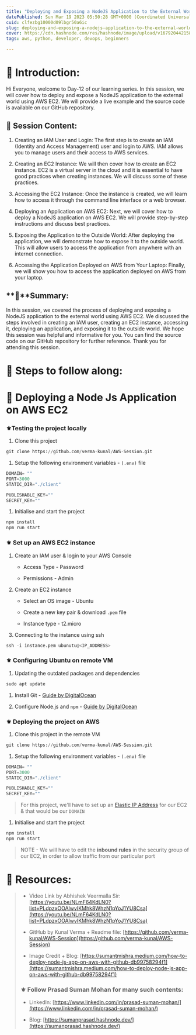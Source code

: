 ```yaml
---
title: "Deploying and Exposing a NodeJS Application to the External World with AWS EC2"
datePublished: Sun Mar 19 2023 05:50:28 GMT+0000 (Coordinated Universal Time)
cuid: clfezbg10000d09lbgr50a6ic
slug: deploying-and-exposing-a-nodejs-application-to-the-external-world-with-aws-ec2
cover: https://cdn.hashnode.com/res/hashnode/image/upload/v1679204421589/fafe19cf-9470-4068-b7a8-0f9119ecd14c.webp
tags: aws, python, developer, devops, beginners

---
```


# **📍 Introduction:**

Hi Everyone, welcome to Day-12 of our learning series. In this session, we will cover how to deploy and expose a NodeJS application to the external world using AWS EC2. We will provide a live example and the source code is available on our GitHub repository.

## **🔹** Session Content:

1. Creating an IAM User and Login: The first step is to create an IAM (Identity and Access Management) user and login to AWS. IAM allows you to manage users and their access to AWS services.
    
2. Creating an EC2 Instance: We will then cover how to create an EC2 instance. EC2 is a virtual server in the cloud and it is essential to have good practices when creating instances. We will discuss some of these practices.
    
3. Accessing the EC2 Instance: Once the instance is created, we will learn how to access it through the command line interface or a web browser.
    
4. Deploying an Application on AWS EC2: Next, we will cover how to deploy a NodeJS application on AWS EC2. We will provide step-by-step instructions and discuss best practices.
    
5. Exposing the Application to the Outside World: After deploying the application, we will demonstrate how to expose it to the outside world. This will allow users to access the application from anywhere with an internet connection.
    
6. Accessing the Application Deployed on AWS from Your Laptop: Finally, we will show you how to access the application deployed on AWS from your laptop.
    

## **🔹**Summary:

In this session, we covered the process of deploying and exposing a NodeJS application to the external world using AWS EC2. We discussed the steps involved in creating an IAM user, creating an EC2 instance, accessing it, deploying an application, and exposing it to the outside world. We hope this session was helpful and informative for you. You can find the source code on our GitHub repository for further reference. Thank you for attending this session.

# **📍 Steps to follow along:**

# **🔹** Deploying a Node Js Application on AWS EC2

### ⚜Testing the project locally

1. Clone this project
    

```python
git clone https://github.com/verma-kunal/AWS-Session.git
```

1. Setup the following environment variables - `(.env)` file
    

```python
DOMAIN= ""
PORT=3000
STATIC_DIR="./client"

PUBLISHABLE_KEY=""
SECRET_KEY=""
```

1. Initialise and start the project
    

```python
npm install
npm run start
```

### ⚜ Set up an AWS EC2 instance

1. Create an IAM user & login to your AWS Console
    
    * Access Type - Password
        
    * Permissions - Admin
        
2. Create an EC2 instance
    
    * Select an OS image - Ubuntu
        
    * Create a new key pair & download `.pem` file
        
    * Instance type - t2.micro
        
3. Connecting to the instance using ssh
    

```python
ssh -i instance.pem ubunutu@<IP_ADDRESS>
```

### ⚜ Configuring Ubuntu on remote VM

1. Updating the outdated packages and dependencies
    

```python
sudo apt update
```

1. Install Git - [Guide by DigitalOcean](https://www.digitalocean.com/community/tutorials/how-to-install-git-on-ubuntu-22-04)
    
2. Configure Node.js and `npm` - [Guide by DigitalOcean](https://www.digitalocean.com/community/tutorials/how-to-install-node-js-on-ubuntu-22-04)
    

### ⚜ Deploying the project on AWS

1. Clone this project in the remote VM
    

```python
git clone https://github.com/verma-kunal/AWS-Session.git
```

1. Setup the following environment variables - `(.env)` file
    

```python
DOMAIN= ""
PORT=3000
STATIC_DIR="./client"

PUBLISHABLE_KEY=""
SECRET_KEY=""
```

> For this project, we'll have to set up an [Elastic IP Address](https://docs.aws.amazon.com/AWSEC2/latest/UserGuide/elastic-ip-addresses-eip.html) for our EC2 & that would be our `DOMAIN`

1. Initialise and start the project
    

```python
npm install
npm run start
```

> NOTE - We will have to edit the **inbound rules** in the security group of our EC2, in order to allow traffic from our particular port

# **📍 Resources:**

> * Video Link by Abhishek Veermalla Sir: [https://youtu.be/NLmF64KdLN0?list=PLdpzxOOAlwvIKMhk8WhzN1pYoJ1YU8Csa](https://youtu.be/NLmF64KdLN0?list=PLdpzxOOAlwvIKMhk8WhzN1pYoJ1YU8Csa)
>     
> * GitHub by Kunal Verma + Readme file: [https://github.com/verma-kunal/AWS-Session](https://github.com/verma-kunal/AWS-Session)
>     
> * Image Credit + Blog: [https://sumantmishra.medium.com/how-to-deploy-node-js-app-on-aws-with-github-db99758294f1](https://sumantmishra.medium.com/how-to-deploy-node-js-app-on-aws-with-github-db99758294f1)
>     
> 
> ### ⚜ Follow Prasad Suman Mohan for many such contents:
> 
> * LinkedIn: [https://www.linkedin.com/in/prasad-suman-mohan/](https://www.linkedin.com/in/prasad-suman-mohan/)
>     
> * Blog: [https://sumanprasad.hashnode.dev/](https://sumanprasad.hashnode.dev/)
>